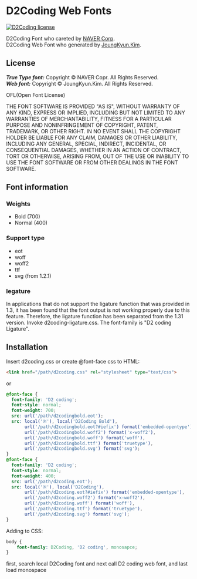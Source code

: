 D2Coding Web Fonts
====
[![D2Coding license](https://img.shields.io/badge/License-OFL-blue.svg)](https://raw.githubusercontent.com/Joungkyun/font-d2coding/master/license)

D2Coding Font who careted by [NAVER Corp](http://dev.naver.com/projects/d2coding).<br>
D2Coding Web Font who generated by [JoungKyun.Kim](http://oops.org/).

## License

___True Type font:___ Copyright &copy; NAVER Copr. All Rights Reserved.<br>
___Web font:___ Copyright &copy; JoungKyun.Kim. All Rights Reserved.

OFL(Open Font License)

THE FONT SOFTWARE IS PROVIDED "AS IS", WITHOUT WARRANTY OF ANY KIND,
EXPRESS OR IMPLIED, INCLUDING BUT NOT LIMITED TO ANY WARRANTIES OF
MERCHANTABILITY, FITNESS FOR A PARTICULAR PURPOSE AND NONINFRINGEMENT
OF COPYRIGHT, PATENT, TRADEMARK, OR OTHER RIGHT. IN NO EVENT SHALL THE
COPYRIGHT HOLDER BE LIABLE FOR ANY CLAIM, DAMAGES OR OTHER LIABILITY,
INCLUDING ANY GENERAL, SPECIAL, INDIRECT, INCIDENTAL, OR CONSEQUENTIAL
DAMAGES, WHETHER IN AN ACTION OF CONTRACT, TORT OR OTHERWISE, ARISING
FROM, OUT OF THE USE OR INABILITY TO USE THE FONT SOFTWARE OR FROM
OTHER DEALINGS IN THE FONT SOFTWARE.

## Font information

### Weights
 * Bold (700)
 * Normal (400)

### Support type
 * eot
 * woff
 * woff2
 * ttf
 * svg (from 1.2.1)

### legature

In applications that do not support the ligature function that was provided in 1.3, it has been found that the font output is not working properly due to this feature. Therefore, the ligature function has been separated from the 1.31 version. Invoke d2coding-ligature.css. The font-family is "D2 coding Ligature".

## Installation

Insert d2coding.css or create @font-face css to HTML:

```html
<link href="/path/d2coding.css" rel="stylesheet" type="text/css">
```

or

```css
@font-face {
  font-family: 'D2 coding';
  font-style: normal;
  font-weight: 700;
  src: url('/path/d2codingbold.eot');
  src: local('※'), local('D2Coding Bold'),
       url('/path/d2codingbold.eot?#iefix') format('embedded-opentype'),
       url('/path/d2codingbold.woff2') format('x-woff2'),
       url('/path/d2codingbold.woff') format('woff'),
       url('/path/d2codingbold.ttf') format('truetype'),
       url('/path/d2codingbold.svg') format('svg');
}
@font-face {
  font-family: 'D2 coding';
  font-style: normal;
  font-weight: 400;
  src: url('/path/d2coding.eot');
  src: local('※'), local('D2Coding'),
       url('/path/d2coding.eot?#iefix') format('embedded-opentype'),
       url('/path/d2coding.woff2') format('x-woff2'),
       url('/path/d2coding.woff') format('woff'),
       url('/path/d2coding.ttf') format('truetype'),
       url('/path/d2coding.svg') format('svg');
}

```

Adding to CSS:

```css
body {
	font-family: D2Coding, 'D2 coding', monosapce;
}
```

first, search local D2Coding font and next call D2 coding web font, and last load monospace
